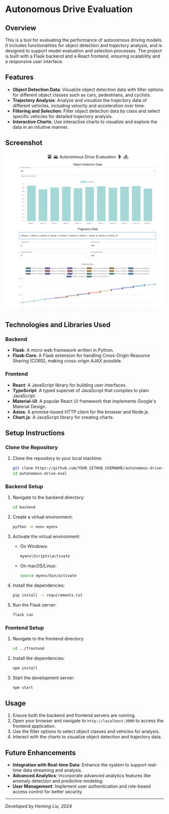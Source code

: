 # Autonomous Drive Evaluation

## Overview

This is a tool for evaluating the performance of autonomous driving models. It includes functionalities for object detection and trajectory analysis, and is designed to support model evaluation and selection processes. The project is built with a Flask backend and a React frontend, ensuring scalability and a responsive user interface.

## Features

- **Object Detection Data**: Visualize object detection data with filter options for different object classes such as cars, pedestrians, and cyclists.
- **Trajectory Analysis**: Analyze and visualize the trajectory data of different vehicles, including velocity and acceleration over time.
- **Filtering and Selection**: Filter object detection data by class and select specific vehicles for detailed trajectory analysis.
- **Interactive Charts**: Use interactive charts to visualize and explore the data in an intuitive manner.

## Screenshot

![Autonomous Drive Evaluation Screenshot](assets/screenshot.png)


## Technologies and Libraries Used

### Backend

- **Flask**: A micro web framework written in Python.
- **Flask-Cors**: A Flask extension for handling Cross-Origin Resource Sharing (CORS), making cross-origin AJAX possible.

### Frontend

- **React**: A JavaScript library for building user interfaces.
- **TypeScript**: A typed superset of JavaScript that compiles to plain JavaScript.
- **Material-UI**: A popular React UI framework that implements Google's Material Design.
- **Axios**: A promise-based HTTP client for the browser and Node.js.
- **Chart.js**: A JavaScript library for creating charts.

## Setup Instructions

### Clone the Repository

1. Clone the repository to your local machine:

    ```sh
    git clone https://github.com/YOUR_GITHUB_USERNAME/autonomous-drive-eval.git
    cd autonomous-drive-eval
    ```

### Backend Setup

1. Navigate to the backend directory:

    ```sh
    cd backend
    ```

2. Create a virtual environment:

    ```sh
    python -m venv myenv
    ```

3. Activate the virtual environment:

    - On Windows:
        ```sh
        myenv\Scripts\activate
        ```
    - On macOS/Linux:
        ```sh
        source myenv/bin/activate
        ```

4. Install the dependencies:

    ```sh
    pip install -r requirements.txt
    ```

5. Run the Flask server:

    ```sh
    flask run
    ```

### Frontend Setup

1. Navigate to the frontend directory:

    ```sh
    cd ../frontend
    ```

2. Install the dependencies:

    ```sh
    npm install
    ```

3. Start the development server:

    ```sh
    npm start
    ```

## Usage

1. Ensure both the backend and frontend servers are running.
2. Open your browser and navigate to `http://localhost:3000` to access the frontend application.
3. Use the filter options to select object classes and vehicles for analysis.
4. Interact with the charts to visualize object detection and trajectory data.

## Future Enhancements

- **Integration with Real-time Data**: Enhance the system to support real-time data streaming and analysis.
- **Advanced Analytics**: Incorporate advanced analytics features like anomaly detection and predictive modeling.
- **User Management**: Implement user authentication and role-based access control for better security.

---

*Developed by Heming Liu, 2024*